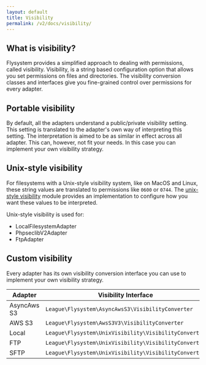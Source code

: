 ```yaml
---
layout: default
title: Visibility
permalink: /v2/docs/visibility/
---
```


## What is visibility?

Flysystem provides a simplified approach to dealing with permissions, called visibility.
Visibility, is a string based configuration option that allows you set permissions on
files and directories. The visibility conversion classes and interfaces give you
fine-grained control over permissions for every adapter.

## Portable visibility

By default, all the adapters understand a public/private visibility setting. This
setting is translated to the adapter's own way of interpreting this setting. The 
interpretation is aimed to be as similar in effect across all adapter. This can,
however, not fit your needs. In this case you can implement your own visibility
strategy.

## Unix-style visibility

For filesystems with a Unix-style visibility system, like on MacOS and Linux, these string
values are translated to permissions like `0600` or `0744`. The
[unix-style visibility](/v2/docs/usage/unix-visibility/) module provides an implementation
to configure how you want these values to be interpreted.

Unix-style visibility is used for:

- LocalFilesystemAdapter
- PhpseclibV2Adapter
- FtpAdapter 

## Custom visibility

Every adapter has its own visibility conversion interface you can use to implement
your own visibility strategy.

Adapter | Visibility Interface
--- | ---
AsyncAws S3 | `League\Flysystem\AsyncAwsS3\VisibilityConverter`
AWS S3 | `League\Flysystem\AwsS3V3\VisibilityConverter`
Local | `League\Flysystem\UnixVisibility\VisibilityConverter`
FTP | `League\Flysystem\UnixVisibility\VisibilityConverter` 
SFTP | `League\Flysystem\UnixVisibility\VisibilityConverter` 
